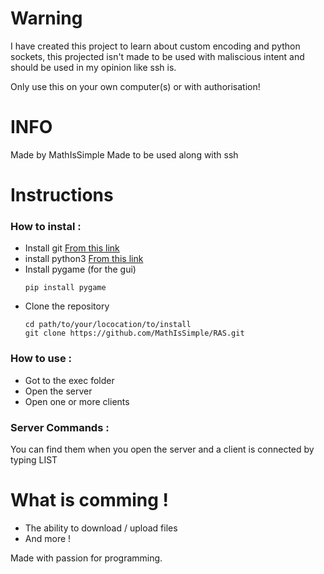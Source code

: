 # Warning 

I have created this project to learn about custom encoding and python sockets, this projected isn't made to be used with maliscious intent and should be used in my opinion like ssh is.

Only use this on your own computer(s) or with authorisation!

# INFO

Made by MathIsSimple
Made to be used along with ssh

# Instructions

### How to instal : 

+ Install git [From this link](https://git-scm.com/)
+ install python3 [From this link](https://www.python.org/)
+ Install pygame (for the gui)
    ```
    pip install pygame
    ```
+ Clone the repository
    ```
    cd path/to/your/lococation/to/install
    git clone https://github.com/MathIsSimple/RAS.git
    ```
    
### How to use : 

+ Got to the exec folder
+ Open the server
+ Open one or more clients

### Server Commands :

You can find them when you open the server and a client is connected by typing LIST

# What is comming !

+ The ability to download / upload files
+ And more !

Made with passion for programming.